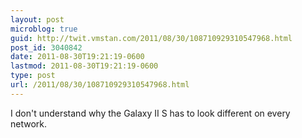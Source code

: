 ```yaml
---
layout: post
microblog: true
guid: http://twit.vmstan.com/2011/08/30/108710929310547968.html
post_id: 3040842
date: 2011-08-30T19:21:19-0600
lastmod: 2011-08-30T19:21:19-0600
type: post
url: /2011/08/30/108710929310547968.html
---
```

I don't understand why the Galaxy II S has to look different on every network.
